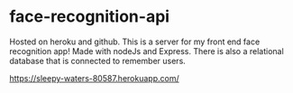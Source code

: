 # face-recognition-api
Hosted on heroku and github.
This is a server for my front end face recognition app! Made with nodeJs and Express. There is also a relational database that is connected to remember users. 

https://sleepy-waters-80587.herokuapp.com/
